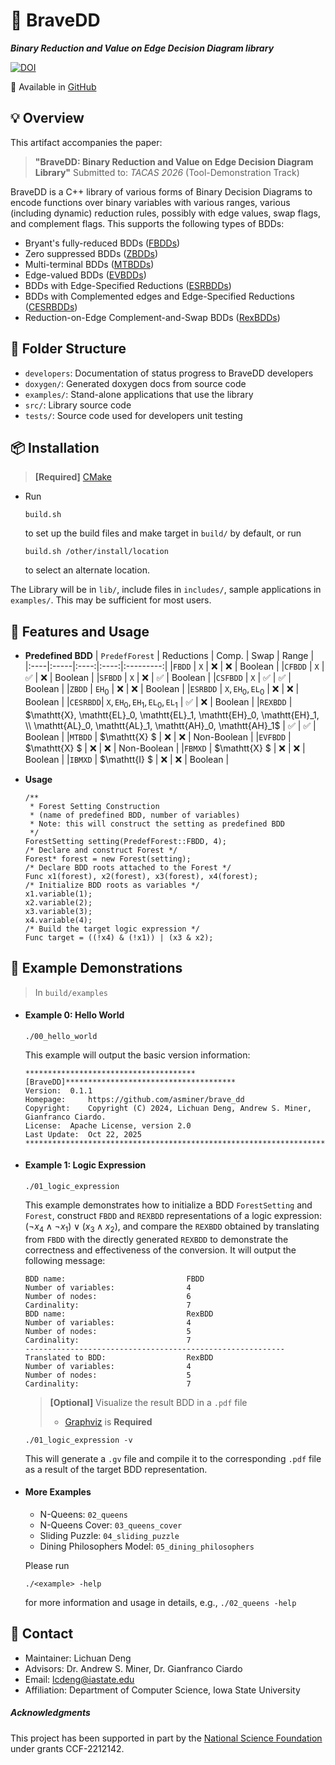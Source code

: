 # 👑 BraveDD
***Binary Reduction and Value on Edge Decision Diagram library***

[![DOI](https://zenodo.org/badge/DOI/10.5281/zenodo.17485574.svg)](https://doi.org/10.5281/zenodo.17485574)

🔗 Available in [GitHub](https://github.com/lcdeng1/BraveDD_archive)

## 💡 Overview
This artifact accompanies the paper:
> **"BraveDD: Binary Reduction and Value on Edge Decision Diagram Library"**
> Submitted to: *TACAS 2026* (Tool-Demonstration Track)

BraveDD is a C++ library of various forms of Binary Decision Diagrams to encode functions over binary variables with various ranges,
various (including dynamic) reduction rules, possibly with edge values, swap flags, and complement flags.
This supports the following types of BDDs:
- Bryant's fully-reduced BDDs ([FBDDs](https://doi.org/10.1109/TC.1986.1676819))
- Zero suppressed BDDs ([ZBDDs](https://doi.org/10.1007/s100090100038))
- Multi-terminal BDDs ([MTBDDs](https://link.springer.com/article/10.1023/A:1008699807402))
- Edge-valued BDDs  ([EVBDDs](https://ieeexplore.ieee.org/document/485378))
- BDDs with Edge-Specified Reductions ([ESRBDDs](https://link.springer.com/chapter/10.1007/978-3-030-17465-1_17))
- BDDs with Complemented edges and Edge-Specified Reductions ([CESRBDDs](https://dl.acm.org/doi/10.1007/s10009-021-00640-0))
- Reduction-on-Edge Complement-and-Swap BDDs ([RexBDDs](https://dl.acm.org/doi/10.1145/3649329.3656533))

## 🧩 Folder Structure
- `developers`: Documentation of status progress to BraveDD developers
- `doxygen/`: Generated doxygen docs from source code
- `examples/`: Stand-alone applications that use the library
- `src/`: Library source code
- `tests/`: Source code used for developers unit testing

## 📦 Installation
> **[Required]** [CMake](https://cmake.org/)
- Run
    ```
    build.sh
    ```
    to set up the build files and make target in `build/` by default, or run
    ```
    build.sh /other/install/location
    ```
    to select an alternate location.

The Library will be in `lib/`, include files in `includes/`, sample applications in `examples/`. This may be sufficient for most users.

## 🚀 Features and Usage
- **Predefined BDD**
  | `PredefForest` | Reductions | Comp. | Swap | Range |
  |:----|:-----|:----:|:----:|:---------:|
  |`FBDD`   | $\mathtt{X}$  | ❌ | ❌ | Boolean |
  |`CFBDD`  | $\mathtt{X}$  | ✅ | ❌ | Boolean |
  |`SFBDD`  | $\mathtt{X}$  | ❌ | ✅ | Boolean |
  |`CSFBDD` | $\mathtt{X}$  | ✅ | ✅ | Boolean |
  |`ZBDD`   | $\mathtt{EH}_0$ | ❌ | ❌ | Boolean |
  |`ESRBDD` | $\mathtt{X}, \mathtt{EH}_0, \mathtt{EL}_0$ | ❌ | ❌ | Boolean |
  |`CESRBDD`| $\mathtt{X}, \mathtt{EH}_0, \mathtt{EH}_1, \mathtt{EL}_0, \mathtt{EL}_1$ | ✅ | ❌ | Boolean |
  |`REXBDD` | $\mathtt{X}, \mathtt{EL}_0, \mathtt{EL}_1, \mathtt{EH}_0, \mathtt{EH}_1, \\ \mathtt{AL}_0, \mathtt{AL}_1, \mathtt{AH}_0, \mathtt{AH}_1$  | ✅ | ✅ | Boolean |
  |`MTBDD` | $\mathtt{X} $ | ❌ | ❌ | Non-Boolean |
  |`EVFBDD` | $\mathtt{X} $ | ❌ | ❌ | Non-Boolean |
  |`FBMXD` | $\mathtt{X} $ | ❌ | ❌ | Boolean |
  |`IBMXD` | $\mathtt{I} $ | ❌ | ❌ | Boolean |
  <!-- |`SMTBDD` | $\mathtt{X} $ | ❌ | ✅ | Non-Boolean |
  |`SEVFBDD`| $\mathtt{X} $ | ❌ | ✅ | Non-Boolean | -->

- **Usage**
  ```
  /**
   * Forest Setting Construction
   * (name of predefined BDD, number of variables)
   * Note: this will construct the setting as predefined BDD
   */
  ForestSetting setting(PredefForest::FBDD, 4);
  /* Declare and construct Forest */
  Forest* forest = new Forest(setting);
  /* Declare BDD roots attached to the Forest */
  Func x1(forest), x2(forest), x3(forest), x4(forest);
  /* Initialize BDD roots as variables */
  x1.variable(1);
  x2.variable(2);
  x3.variable(3);
  x4.variable(4);
  /* Build the target logic expression */
  Func target = ((!x4) & (!x1)) | (x3 & x2);
  ```


## 🧪 Example Demonstrations

> In `build/examples`

- #### Example 0: Hello World
  ```
  ./00_hello_world
  ```

  This example will output the basic version information:

  ```
  **************************************[BraveDD]**************************************
  Version: 	0.1.1
  Homepage: 	https://github.com/asminer/brave_dd
  Copyright: 	Copyright (C) 2024, Lichuan Deng, Andrew S. Miner, Gianfranco Ciardo.
  License: 	Apache License, version 2.0
  Last Update: 	Oct 22, 2025
  *************************************************************************************
  ```
- #### Example 1: Logic Expression
  ```
  ./01_logic_expression
  ```

  This example demonstrates how to initialize a BDD `ForestSetting` and `Forest`, construct `FBDD` and `REXBDD` representations of a logic expression: $(\neg x_4 \land \neg x_1)\lor(x_3\land x_2)$, and compare the `REXBDD` obtained by translating from `FBDD` with the directly generated `REXBDD` to demonstrate the correctness and effectiveness of the conversion.
  It will output the following message:
  ```
  BDD name:                           FBDD
  Number of variables:                4
  Number of nodes:                    6
  Cardinality:                        7
  BDD name:                           RexBDD
  Number of variables:                4
  Number of nodes:                    5
  Cardinality:                        7
  ----------------------------------------------------------
  Translated to BDD:                  RexBDD
  Number of variables:                4
  Number of nodes:                    5
  Cardinality:                        7
  ```
  > **[Optional]** Visualize the result BDD in a `.pdf` file
  > - [Graphviz](https://graphviz.org/download/) is **Required**
  ```
  ./01_logic_expression -v
  ```
  This will generate a `.gv` file and compile it to the corresponding `.pdf` file as a result of the target BDD representation.

- #### More Examples
  - N-Queens: `02_queens`
  - N-Queens Cover: `03_queens_cover`
  - Sliding Puzzle: `04_sliding_puzzle`
  - Dining Philosophers Model: `05_dining_philosophers`

  Please run
  ```
  ./<example> -help
  ```
  for more information and usage in details, e.g., `./02_queens -help`

## 📮 Contact
- Maintainer: Lichuan Deng
- Advisors: Dr. Andrew S. Miner, Dr. Gianfranco Ciardo
- Email: lcdeng@iastate.edu
- Affiliation: Department of Computer Science, Iowa State University

##### Acknowledgments
This project has been supported in part by the [National Science Foundation](http://www.nsf.gov) under grants CCF-2212142.